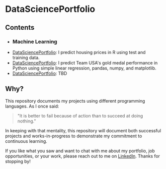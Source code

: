 # DataSciencePortfolio
## Contents
* ### Machine Learning
* [DataSciencePortfolio](R/HousingPrices): I predict housing prices in R using test and training data.
* [DataSciencePortfolio](Python/OlympicGoldMedalas): I predict Team USA's gold medal performance in Python using simple linear regression, pandas, numpy, and matplotlib.
* [DataSciencePortfolio](SQL): TBD
## Why?
This repository documents my projects using different programming languages. As I once said:
> "It is better to fail because of action than to succeed at doing nothing."

In keeping with that mentality, this repository will document both successful projects and works-in-progress to demonstrate my commitment to continuous learning.

If you like what you saw and want to chat with me about my portfolio, job opportunities, or your work, please reach out to me on [LinkedIn](https://www.linkedin.com/in/robertejeffries/). Thanks for stopping by!
